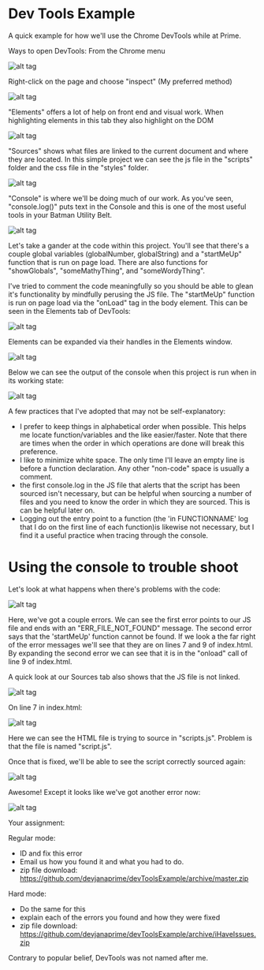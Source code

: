 Dev Tools Example
=================

A quick example for how we'll use the Chrome DevTools while at Prime.

Ways to open DevTools:
From the Chrome menu

![alt tag](pics/00openFromMenu.png)

Right-click on the page and choose "inspect" (My preferred method)

![alt tag](pics/01openFromRtClick.png)

"Elements" offers a lot of help on front end and visual work. When highlighting elements in this tab they also highlight on the DOM

![alt tag](pics/02elements.png)

"Sources" shows what files are linked to the current document and where they are located. In this simple project we can see the js file in the "scripts" folder and the css file in the "styles" folder.

![alt tag](pics/03sources.png)

"Console" is where we'll be doing much of our work. As you've seen, "console.log()" puts text in the Console and this is one of the most useful tools in your Batman Utility Belt.

![alt tag](pics/04console.png)

Let's take a gander at the code within this project. You'll see that there's a couple global variables (globalNumber, globalString) and a "startMeUp" function that is run on page load. There are also functions for "showGlobals", "someMathyThing", and "someWordyThing".

I've tried to comment the code meaningfully so you should be able to glean it's functionality by mindfully perusing the JS file. The "startMeUp" function is run on page load via the "onLoad" tag in the body element. This can be seen in the Elements tab of DevTools:

![alt tag](pics/05onLoad.png)

Elements can be expanded via their handles in the Elements window.

![alt tag](pics/06elementExpand.png)

Below we can see the output of the console when this project is run when in its working state:

![alt tag](pics/07consoleOutput.png)

A few practices that I've adopted that may not be self-explanatory:
* I prefer to keep things in alphabetical order when possible. This helps me locate function/variables and the like easier/faster. Note that there are times when the order in which operations are done will break this preference.
* I like to minimize white space. The only time I'll leave an empty line is before a function declaration. Any other "non-code" space is usually a comment.
* the first console.log in the JS file that alerts that the script has been sourced isn't necessary, but can be helpful when sourcing a number of files and you need to know the order in which they are sourced. This is can be helpful later on.
* Logging out the entry point to a function (the 'in FUNCTIONNAME' log that I do on the first line of each function)is likewise not necessary, but I find it a useful practice when tracing through the console.

Using the console to trouble shoot
==================================
Let's look at what happens when there's problems with the code:

![alt tag](pics/08errors.png)

Here, we've got a couple errors. We can see the first error points to our JS file and ends with an "ERR_FILE_NOT_FOUND" message. The second error says that the 'startMeUp' function cannot be found.
If we look a the far right of the error messages we'll see that they are on lines 7 and 9 of index.html. By expanding the second error we can see that it is in the "onload" call of line 9 of index.html.

A quick look at our Sources tab also shows that the JS file is not linked.

![alt tag](pics/09sourceMissing.png)

On line 7 in index.html:

![alt tag](pics/10errorLine.png)

Here we can see the HTML file is trying to source in "scripts.js". Problem is that the file is named "script.js".

Once that is fixed, we'll be able to see the script correctly sourced again:

![alt tag](pics/11sourceCorrected.png)

Awesome! Except it looks like we've got another error now:

![alt tag](pics/12newError.png)

Your assignment:

Regular mode:
* ID and fix this error
* Email us how you found it and what you had to do.
* zip file download: https://github.com/devjanaprime/devToolsExample/archive/master.zip

Hard mode:
* Do the same for this
* explain each of the errors you found and how they were fixed
* zip file download: https://github.com/devjanaprime/devToolsExample/archive/iHaveIssues.zip

Contrary to popular belief, DevTools was not named after me.
